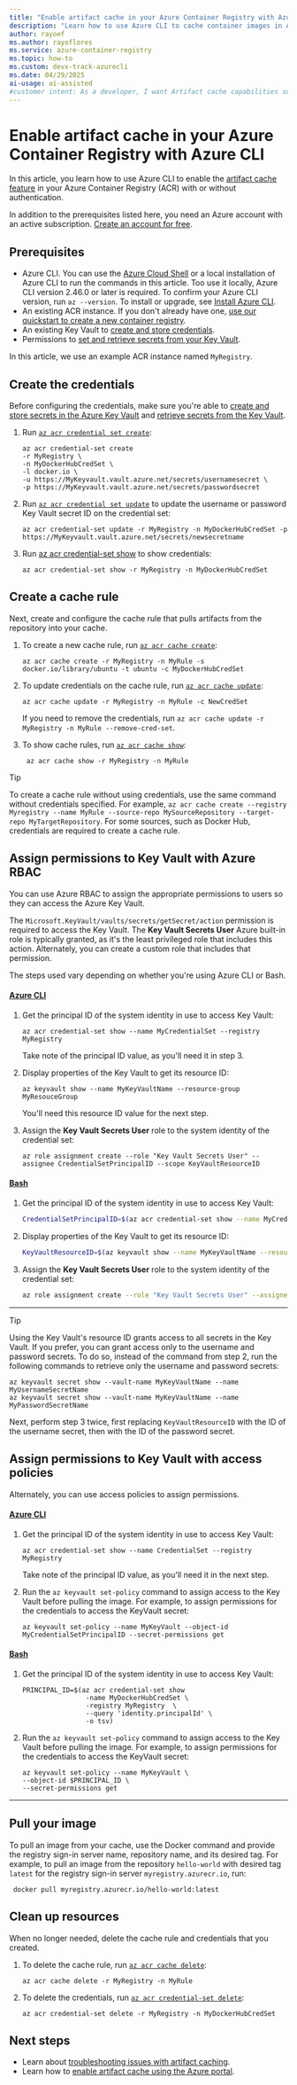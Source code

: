 ```yaml
---
title: "Enable artifact cache in your Azure Container Registry with Azure CLI"
description: "Learn how to use Azure CLI to cache container images in Azure Container Registry, improving performance and efficiency."
author: rayoef
ms.author: rayoflores
ms.service: azure-container-registry
ms.topic: how-to
ms.custom: devx-track-azurecli
ms.date: 04/29/2025
ai-usage: ai-assisted
#customer intent: As a developer, I want Artifact cache capabilities so that I can efficiently deliver and serve containerized applications to end-users in real-time.
---
```


# Enable artifact cache in your Azure Container Registry with Azure CLI

In this article, you learn how to use Azure CLI to enable the [artifact cache feature](artifact-cache-overview.md) in your Azure Container Registry (ACR) with or without authentication.

In addition to the prerequisites listed here, you need an Azure account with an active subscription. [Create an account for free](https://azure.microsoft.com/free/?WT.mc_id=A261C142F).

## Prerequisites

* Azure CLI. You can use the [Azure Cloud Shell][Azure Cloud Shell] or a local installation of Azure CLI to run the commands in this article. Too use it locally, Azure CLI version 2.46.0 or later is required. To confirm your Azure CLI version, run `az --version`. To install or upgrade, see [Install Azure CLI][Install Azure CLI].
* An existing ACR instance. If you don't already have one, [use our quickstart to create a new container registry](/azure/container-registry/container-registry-get-started-azure-cli).
* An existing Key Vault to [create and store credentials][create-and-store-keyvault-credentials].
* Permissions to [set and retrieve secrets from your Key Vault][set-and-retrieve-a-secret].

In this article, we use an example ACR instance named `MyRegistry`.

## Create the credentials

Before configuring the credentials, make sure you're able to [create and store secrets in the Azure Key Vault][create-and-store-keyvault-credentials] and [retrieve secrets from the Key Vault][set-and-retrieve-a-secret].

1. Run [`az acr credential set create`][az-acr-credential-set-create]:

   ```azurecli-interactive
   az acr credential-set create 
   -r MyRegistry \
   -n MyDockerHubCredSet \
   -l docker.io \ 
   -u https://MyKeyvault.vault.azure.net/secrets/usernamesecret \
   -p https://MyKeyvault.vault.azure.net/secrets/passwordsecret
   ```

1. Run [`az acr credential set update`][az-acr-credential-set-update] to update the username or password Key Vault secret ID on the credential set:

   ```azurecli-interactive
   az acr credential-set update -r MyRegistry -n MyDockerHubCredSet -p https://MyKeyvault.vault.azure.net/secrets/newsecretname
   ```

1. Run [az acr credential-set show][az-acr-credential-set-show] to show credentials:

   ```azurecli-interactive
   az acr credential-set show -r MyRegistry -n MyDockerHubCredSet
   ```

## Create a cache rule

Next, create and configure the cache rule that pulls artifacts from the repository into your cache.

1. To create a new cache rule, run [`az acr cache create`][az-acr-cache-create]:

   ```azurecli-interactive
   az acr cache create -r MyRegistry -n MyRule -s docker.io/library/ubuntu -t ubuntu -c MyDockerHubCredSet
   ```

1. To update credentials on the cache rule, run [`az acr cache update`][az-acr-cache-update]:

    ```azurecli-interactive
    az acr cache update -r MyRegistry -n MyRule -c NewCredSet
    ```

    If you need to remove the credentials, run `az acr cache update -r MyRegistry -n MyRule --remove-cred-set`.

1. To show cache rules, run [`az acr cache show`][az-acr-cache-show]:

    ```azurecli-interactive
     az acr cache show -r MyRegistry -n MyRule
    ```

> [!TIP]
> To create a cache rule without using credentials, use the same command without credentials specified. For example, `az acr cache create --registry Myregistry --name MyRule --source-repo MySourceRepository --target-repo MyTargetRepository`. For some sources, such as Docker Hub, credentials are required to create a cache rule.

## Assign permissions to Key Vault with Azure RBAC

You can use Azure RBAC to assign the appropriate permissions to users so they can access the Azure Key Vault.

The `Microsoft.KeyVault/vaults/secrets/getSecret/action` permission is required to access the Key Vault. The **Key Vault Secrets User** Azure built-in role is typically granted, as it's the least privileged role that includes this action. Alternately, you can create a custom role that includes that permission.

The steps used vary depending on whether you're using Azure CLI or Bash.

#### [Azure CLI](#tab/azure-cli)

1. Get the principal ID of the system identity in use to access Key Vault:

   ```azurecli
   az acr credential-set show --name MyCredentialSet --registry MyRegistry 
   ```

   Take note of the principal ID value, as you'll need it in step 3.

1. Display properties of the Key Vault to get its resource ID:

   ```azurecli
   az keyvault show --name MyKeyVaultName --resource-group MyResouceGroup
   ```

   You'll need this resource ID value for the next step.

1. Assign the **Key Vault Secrets User** role to the system identity of the credential set:

   ```azurecli
   az role assignment create --role "Key Vault Secrets User" --assignee CredentialSetPrincipalID --scope KeyVaultResourceID 

#### [Bash](#tab/bash)

1. Get the principal ID of the system identity in use to access Key Vault:

   ```bash
   CredentialSetPrincipalID=$(az acr credential-set show --name MyCredentialSet --registry MyRegistry  --query 'identity.principalId'  -o tsv
   ```

1. Display properties of the Key Vault to get its resource ID:

   ```bash
   KeyVaultResourceID=$(az keyvault show --name MyKeyVaultName --resource-group MyResouceGroup --query 'id' -o tsv
   ```

1. Assign the **Key Vault Secrets User** role to the system identity of the credential set:

   ```bash
   az role assignment create --role "Key Vault Secrets User" --assignee $CredentialSetPrincipalID --scope $KeyVaultResourceID
   ```

---

> [!TIP]
> Using the Key Vault's resource ID grants access to all secrets in the Key Vault. If you prefer, you can grant access only to the username and password secrets. To do so, instead of the command from step 2, run the following commands to retrieve only the username and password secrets:
>
> ```azurecli
> az keyvault secret show --vault-name MyKeyVaultName --name MyUsernameSecretName
> az keyvault secret show --vault-name MyKeyVaultName --name MyPasswordSecretName
> ```
>
> Next, perform step 3 twice, first replacing `KeyVaultResourceID` with the  ID of the username secret, then with the ID of the password secret.

## Assign permissions to Key Vault with access policies

Alternately, you can use access policies to assign permissions.

#### [Azure CLI](#tab/azure-cli)

1. Get the principal ID of the system identity in use to access Key Vault:

   ```azurecli
   az acr credential-set show --name CredentialSet --registry MyRegistry
   ```

   Take note of the principal ID value, as you'll need it in the next step.

1. Run the `az keyvault set-policy` command to assign access to the Key Vault before pulling the image. For example, to assign permissions for the credentials to access the KeyVault secret:

   ```azurecli
   az keyvault set-policy --name MyKeyVault --object-id MyCredentialSetPrincipalID --secret-permissions get
   ```

#### [Bash](#tab/bash)

1. Get the principal ID of the system identity in use to access Key Vault:

   ```azurecli
   PRINCIPAL_ID=$(az acr credential-set show 
                   -name MyDockerHubCredSet \ 
                   -registry MyRegistry  \
                   --query 'identity.principalId' \ 
                   -o tsv) 
   ```

1. Run the `az keyvault set-policy` command to assign access to the Key Vault before pulling the image. For example, to assign permissions for the credentials to access the KeyVault secret:

   ```azurecli
   az keyvault set-policy --name MyKeyVault \
   --object-id $PRINCIPAL_ID \
   --secret-permissions get
   ```

---

## Pull your image

To pull an image from your cache, use the Docker command and provide the registry sign-in server name, repository name, and its desired tag. For example, to pull an image from the repository `hello-world` with desired tag `latest` for the registry sign-in server `myregistry.azurecr.io`, run:

```azurecli-interactive
 docker pull myregistry.azurecr.io/hello-world:latest
```

## Clean up resources

When no longer needed, delete the cache rule and credentials that you created.

1. To delete the cache rule, run [`az acr cache delete`][az-acr-cache-delete]:

   ```azurecli-interactive
   az acr cache delete -r MyRegistry -n MyRule
   ```

1. To delete the credentials, run [`az acr credential-set delete`][az-acr-credential-set-delete]:

   ```azurecli-interactive
   az acr credential-set delete -r MyRegistry -n MyDockerHubCredSet
   ```

## Next steps

* Learn about [troubleshooting issues with artifact caching](troubleshoot-artifact-cache.md).
* Learn how to [enable artifact cache using the Azure portal](artifact-cache-portal.md).

<!-- LINKS - External -->
[create-and-store-keyvault-credentials]: /azure/key-vault/secrets/quick-create-cli#add-a-secret-to-key-vault
[set-and-retrieve-a-secret]: /azure/key-vault/secrets/quick-create-cli#retrieve-a-secret-from-key-vault
[Install Azure CLI]: /cli/azure/install-azure-cli
[Azure Cloud Shell]: /azure/cloud-shell/quickstart
[az-acr-cache-create]:/cli/azure/acr/cache#az-acr-cache-create
[az-acr-cache-show]:/cli/azure/acr/cache#az-acr-cache-show
[az-acr-cache-delete]:/cli/azure/acr/cache#az-acr-cache-delete
[az-acr-cache-update]:/cli/azure/acr/cache#az-acr-cache-update
[az-acr-credential-set-create]:/cli/azure/acr/credential-set#az-acr-credential-set-create
[az-acr-credential-set-update]:/cli/azure/acr/credential-set#az-acr-credential-set-update
[az-acr-credential-set-show]: /cli/azure/acr/credential-set#az-acr-credential-set-show
[az-acr-credential-set-delete]: /cli/azure/acr/credential-set#az-acr-credential-set-delete
